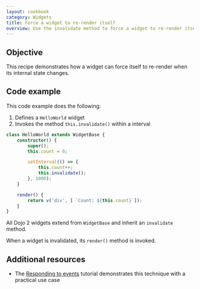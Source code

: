 ```yaml
---
layout: cookbook
category: Widgets
title: Force a widget to re-render itself
overview: Use the invalidate method to force a widget to re-render itself
---
```


## Objective

This recipe demonstrates how a widget can force itself to re-render when its internal state changes.

## Code example

This code example does the following:

1. Defines a `HelloWorld` widget
2. Invokes the method `this.invalidate()` within a interval

```ts
class HelloWorld extends WidgetBase {
    constructor() {
        super();
        this.count = 0;

        setInterval(() => {
            this.count++;
            this.invalidate();
        }, 1000);
    }

    render() {
        return v('div', [ `Count: ${this.count}`]);
    }
}
```

All Dojo 2 widgets extend from `WidgetBase` and inherit an `invalidate` method.

When a widget is invalidated, its `render()` method is invoked.

## Additional resources

* The [Responding to events](https://dojo.io/tutorials/004_user_interactions/) tutorial demonstrates this technique with a practical use case
